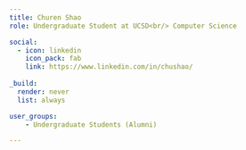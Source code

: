 ```yaml
---
title: Churen Shao
role: Undergraduate Student at UCSD<br/> Computer Science

social:
  - icon: linkedin
    icon_pack: fab
    link: https://www.linkedin.com/in/chushao/
    
_build:
  render: never
  list: always

user_groups:
    - Undergraduate Students (Alumni)

---
```

